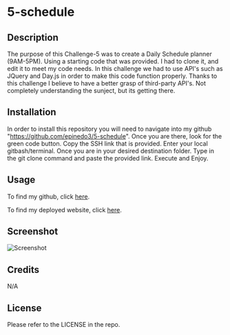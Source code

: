 # 5-schedule

## Description

The purpose of this Challenge-5 was to create a Daily Schedule planner (9AM-5PM). Using a starting code that was provided. I had to clone it, and edit it to meet my code needs. In this challenge we had to use API's such as JQuery and Day.js in order to make this code function properly. Thanks to this challenge I believe to have a better grasp of third-party API's. Not completely understanding the sunject, but its getting there.

## Installation
In order to install this repository you will need to navigate into my github "https://github.com/epinedo3/5-schedule". Once you are there, look for the green code button. Copy the SSH link that is provided. Enter your local gitbash/terminal. Once you are in your desired destination folder. Type in the git clone command and paste the provided link. Execute and Enjoy.

## Usage
To find my github, click [here](https://github.com/epinedo3/5-schedule).

To find my deployed website, click [here](https://epinedo3.github.io/5-schedule/).

## Screenshot
![Screenshot](./Develop/assets/Challenge%205.PNG)

## Credits
N/A

## License

Please refer to the LICENSE in the repo.
